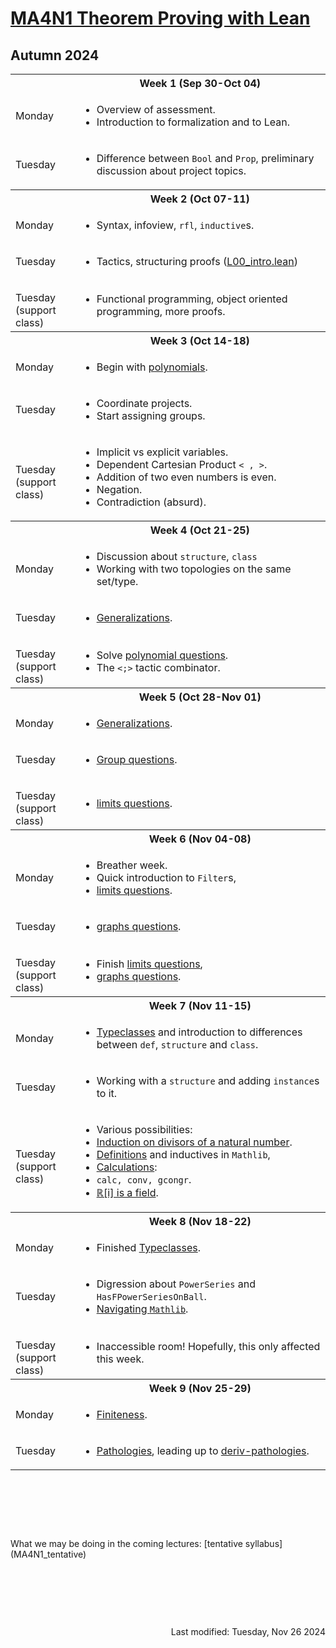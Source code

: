 <script type="text/javascript" id="MathJax-script" async
  src="https://cdn.jsdelivr.net/npm/mathjax@3/es5/tex-mml-chtml.js">
</script>
<script>
  MathJax = {
    tex: {
      inlineMath: [['$', '$']]
    }
  };
</script>

<!-- https://www.geeksforgeeks.org/how-to-reload-page-only-once-in-javascript/ -->
<script type='text/javascript'>
  (() => {
      if (window.localStorage) {
          if (!localStorage.getItem('reload')) {
              localStorage['reload'] = true;
              window.location.reload();
          } else {
              localStorage.removeItem('reload');
          }
      }
  })();
</script>
# [MA4N1 Theorem Proving with Lean](https://adomani.github.io/Syllabus/MA4N1/toc)
## Autumn 2024

<table>
  <tbody>
<!--  ##################  Week 1  ################## -->
    <tr><th></th><th style="text-align: center">Week 1 (Sep 30-Oct 04)</th></tr>
    <tr><td>Monday</td>
      <td>
        <ul>
          <li>Overview of assessment.</li>
          <li>Introduction to formalization and to Lean.</li>
        </ul>
      </td>
    </tr>
    <tr><td>Tuesday</td>
      <td>
        <ul>
          <li>Difference between <code>Bool</code> and <code>Prop</code>, preliminary discussion about project topics.</li>
        </ul>
      </td>
    </tr>
<!--  ##################  Week 2  ################## -->
    <tr><th></th><th style="text-align: center">Week 2 (Oct 07-11)</th></tr>
    <tr><td>Monday</td>
      <td>
        <ul>
          <li>Syntax, infoview, <code>rfl</code>, <code>inductive</code>s.</li>
        </ul>
      </td>
    </tr>
    <tr><td>Tuesday</td>
      <td>
        <ul>
          <li>Tactics, structuring proofs (<a href="https://github.com/adomani/MA4N1_Theorem_proving_with_Lean/blob/master/MA4N1/L00_intro.lean">L00_intro.lean</a>)</li>
        </ul>
      </td>
    </tr>
    <tr><td><p style="margin-bottom:0;">Tuesday</p><p style="margin : 0; padding-top:0;">(support class)</p></td>
      <td>
        <ul>
          <li>Functional programming, object oriented programming, more proofs.</li>
        </ul>
      </td>
    </tr>
<!--  ##################  Week 3  ################## -->
    <tr><th></th><th style="text-align: center">Week 3 (Oct 14-18)</th></tr>
    <tr><td>Monday</td>
      <td>
        <ul>
          <li>Begin with <a href="https://github.com/adomani/MA4N1_Theorem_proving_with_Lean/blob/master/MA4N1/L01_polynomials.lean">polynomials</a>.</li>
        </ul>
      </td>
    </tr>
    <tr><td>Tuesday</td>
      <td>
        <ul>
          <li>Coordinate projects.</li>
          <li>Start assigning groups.</li>
        </ul>
      </td>
    </tr>
    <tr><td><p style="margin-bottom:0;">Tuesday</p><p style="margin : 0; padding-top:0;">(support class)</p></td>
      <td>
        <ul>
          <li>Implicit vs explicit variables.</li>
          <li>Dependent Cartesian Product <code>< , ></code>.</li>
          <li>Addition of two even numbers is even.</li>
          <li>Negation.</li>
          <li>Contradiction (absurd).</li>
        </ul>
      </td>
    </tr>
<!--  ##################  Week 4  ################## -->
    <tr><th></th><th style="text-align: center">Week 4 (Oct 21-25)</th></tr>
    <tr><td>Monday</td>
      <td>
        <ul>
          <li>Discussion about <code>structure</code>, <code>class</code></li>
          <li>Working with two topologies on the same set/type.</li>
        </ul>
      </td>
    </tr>
    <tr><td>Tuesday</td>
      <td>
        <ul>
          <li><a href="https://github.com/adomani/MA4N1_Theorem_proving_with_Lean/blob/master/MA4N1/L02_generalizations.lean">Generalizations</a>.</li>
        </ul>
      </td>
    </tr>
    <tr><td><p style="margin-bottom:0;">Tuesday</p><p style="margin : 0; padding-top:0;">(support class)</p></td>
      <td>
        <ul>
          <li>Solve <a href="https://github.com/adomani/MA4N1_Theorem_proving_with_Lean/blob/master/MA4N1/L01_polynomial_questions.lean">polynomial questions</a>.</li>
          <li>The <code><;></code> tactic combinator.</li>
        </ul>
      </td>
    </tr>
<!--  ##################  Week 5  ################## -->
    <tr><th></th><th style="text-align: center">Week 5 (Oct 28-Nov 01)</th></tr>
    <tr><td>Monday</td>
      <td>
        <ul>
          <li><a href="https://github.com/adomani/MA4N1_Theorem_proving_with_Lean/blob/master/MA4N1/L02_generalizations.lean">Generalizations</a>.</li>
        </ul>
      </td>
    </tr>
    <tr><td>Tuesday</td>
      <td>
        <ul>
          <li><a href="https://github.com/adomani/MA4N1_Theorem_proving_with_Lean/blob/master/MA4N1/L03_groups_questions.lean">Group questions</a>.</li>
        </ul>
      </td>
    </tr>
    <tr><td><p style="margin-bottom:0;">Tuesday</p><p style="margin : 0; padding-top:0;">(support class)</p></td>
      <td>
        <ul>
          <li><a href="https://github.com/adomani/MA4N1_Theorem_proving_with_Lean/blob/master/MA4N1/L05_limits_questions.lean">limits questions</a>.</li>
        </ul>
      </td>
    </tr>
<!--  ##################  Week 6  ################## -->
    <tr><th></th><th style="text-align: center">Week 6 (Nov 04-08)</th></tr>
    <tr><td>Monday</td>
      <td>
        <ul>
          <li>Breather week.</li>
          <li>Quick introduction to <code>Filter</code>s,</li>
          <li><a href="https://github.com/adomani/MA4N1_Theorem_proving_with_Lean/blob/master/MA4N1/L05_limits_questions.lean">limits questions</a>.</li>
        </ul>
      </td>
    </tr>
    <tr><td>Tuesday</td>
      <td>
        <ul>
          <li><a href="https://github.com/adomani/MA4N1_Theorem_proving_with_Lean/blob/master/MA4N1/L05_graphs_questions.lean">graphs questions</a>.</li>
        </ul>
      </td>
    </tr>
    <tr><td><p style="margin-bottom:0;">Tuesday</p><p style="margin : 0; padding-top:0;">(support class)</p></td>
      <td>
        <ul>
          <li>Finish <a href="https://github.com/adomani/MA4N1_Theorem_proving_with_Lean/blob/master/MA4N1/L05_limits_questions.lean">limits questions</a>,</li>
          <li><a href="https://github.com/adomani/MA4N1_Theorem_proving_with_Lean/blob/master/MA4N1/L05_graphs_questions.lean">graphs questions</a>.</li>
        </ul>
      </td>
    </tr>
<!--  ##################  Week 7  ################## -->
    <tr><th></th><th style="text-align: center">Week 7 (Nov 11-15)</th></tr>
    <tr><td>Monday</td>
      <td>
        <ul>
          <li><a href="https://github.com/adomani/MA4N1_Theorem_proving_with_Lean/blob/master/MA4N1/L06_typeclasses.lean">Typeclasses</a> and introduction to differences between <code>def</code>, <code>structure</code> and <code>class</code>.</li>
        </ul>
      </td>
    </tr>
    <tr><td>Tuesday</td>
      <td>
        <ul>
          <li>Working with a <code>structure</code> and adding <code>instance</code>s to it.</li>
        </ul>
      </td>
    </tr>
    <tr><td><p style="margin-bottom:0;">Tuesday</p><p style="margin : 0; padding-top:0;">(support class)</p></td>
      <td>
        <ul>
          <li>Various possibilities:</li>
          <li><a href="https://github.com/adomani/MA4N1_Theorem_proving_with_Lean/blob/master/MA4N1/L10_dvd_induction.lean">Induction on divisors of a natural number</a>.</li>
          <li><a href="https://github.com/adomani/MA4N1_Theorem_proving_with_Lean/blob/master/MA4N1/L04_definitions.lean">Definitions</a> and inductives in <code>Mathlib</code>,</li>
          <li><a href="https://github.com/adomani/MA4N1_Theorem_proving_with_Lean/blob/master/MA4N1/L07_calculations.lean">Calculations</a>:</li>
          <li><code>calc, conv, gcongr</code>.</li>
          <li><a href="https://github.com/adomani/MA4N1_Theorem_proving_with_Lean/blob/master/MA4N1/L08_Ri_hard.lean">&#x211D;[i] is a field</a>.</li>
        </ul>
      </td>
    </tr>
<!--  ##################  Week 8  ################## -->
    <tr><th></th><th style="text-align: center">Week 8 (Nov 18-22)</th></tr>
    <tr><td>Monday</td>
      <td>
        <ul>
          <li>Finished <a href="https://github.com/adomani/MA4N1_Theorem_proving_with_Lean/blob/master/MA4N1/L06_typeclasses.lean">Typeclasses</a>. <!--  <a href="https://github.com/adomani/MA4N1_Theorem_proving_with_Lean/blob/master/MA4N1/L14_in_implicit_explicit.lean">Some syntax</a>: <code>variable/open ... in ...</code>, explicit vs implicit arguments.</li>
          <li>Beginning of <a href="https://github.com/adomani/MA4N1_Theorem_proving_with_Lean/blob/master/MA4N1/L15_setoids.lean">setoids</a>. --></li>
        </ul>
      </td>
    </tr>
    <tr><td>Tuesday</td>
      <td>
        <ul>
          <li>Digression about <code>PowerSeries</code> and <code>HasFPowerSeriesOnBall</code>. <!-- a href="https://github.com/adomani/MA4N1_Theorem_proving_with_Lean/blob/master/MA4N1/L15_setoids.lean">Setoids</a>. --></li>
          <li><a href="https://github.com/adomani/MA4N1_Theorem_proving_with_Lean/blob/master/MA4N1/L17_navigating_Mathlib.lean">Navigating <code>Mathlib</code></a>.</li>
        </ul>
      </td>
    </tr>
    <tr><td><p style="margin-bottom:0;">Tuesday</p><p style="margin : 0; padding-top:0;">(support class)</p></td>
      <td>
        <ul>
          <li>Inaccessible room!  Hopefully, this only affected this week.</li>
        </ul>
      </td>
    </tr>
<!--  ##################  Week 9  ################## -->
    <tr><th></th><th style="text-align: center">Week 9 (Nov 25-29)</th></tr>
    <tr><td>Monday</td>
      <td>
        <ul>
          <li><a href="https://github.com/adomani/MA4N1_Theorem_proving_with_Lean/blob/master/MA4N1/L18_finiteness.lean">Finiteness</a>.</li>
        </ul>
      </td>
    </tr>
    <tr><td>Tuesday</td>
      <td>
        <ul>
          <li><a href="https://github.com/adomani/MA4N1_Theorem_proving_with_Lean/blob/master/MA4N1/L12_pathologies.lean">Pathologies</a>, leading up to <a href="https://github.com/adomani/MA4N1_Theorem_proving_with_Lean/blob/master/MA4N1/L13_deriv_pathologies_questions.lean">deriv-pathologies</a>. <!-- code>Classical, noncomputable, Prop, Bool</code --></li>
        </ul>
      </td>
    </tr>
  </tbody>
</table>
<p>&nbsp;</p><p>&nbsp;</p><p>&nbsp;</p>
What we may be doing in the coming lectures: [tentative syllabus](MA4N1_tentative)
<p>&nbsp;</p><p>&nbsp;</p><p>&nbsp;</p>
<div style="text-align: right">Last modified: Tuesday, Nov 26 2024</div>
